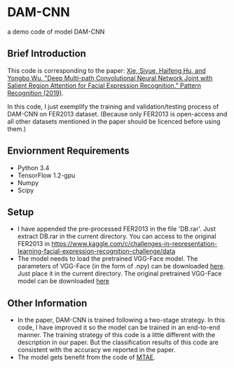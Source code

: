 # DAM-CNN
a demo code of model DAM-CNN

## Brief Introduction
This code is corresponding to the paper: [Xie, Siyue, Haifeng Hu, and Yongbo Wu. "Deep Multi-path Convolutional Neural Network Joint with Salient Region Attention for Facial Expression Recognition." Pattern Recognition (2019)](https://www.sciencedirect.com/science/article/abs/pii/S0031320319301268).

In this code, I just exemplify the training and validation/testing process of DAM-CNN on FER2013 dataset. (Because only FER2013 is open-access and all other datasets mentioned in the paper should be licenced before using them.)

## Enviornment Requirements
* Python 3.4
* TensorFlow 1.2-gpu
* Numpy
* Scipy

## Setup
* I have appended the pre-processed FER2013 in the file 'DB.rar'. Just extract DB.rar in the current directory. You can access to the original FER2013 in https://www.kaggle.com/c/challenges-in-representation-learning-facial-expression-recognition-challenge/data 
* The model needs to load the pretrained VGG-Face model. The parameters of VGG-Face (in the form of .npy) can be downloaded [here](). Just place it in the current directory. The original pretrained VGG-Face model can be downloaded [here]( http://www.robots.ox.ac.uk/~vgg/software/vgg_face/) 

## Other Information
* In the paper, DAM-CNN is trained following a two-stage strategy. In this code, I have improved it so the model can be trained in an end-to-end manner. The training strategy of this code is a little different with the description in our paper. But the classification results of this code are consistent with the accuracy we reported in the paper.
* The model gets benefit from the code of [MTAE](https://github.com/ghif/mtae).
